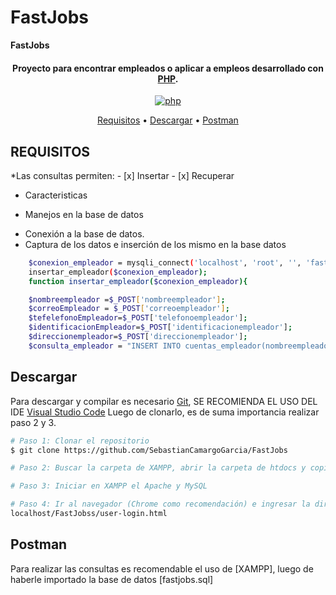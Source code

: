 # FastJobs
<!-- # FASTJOBS

# Package


<h1 align="center"><!--  -->
  <b> FastJobs </b>
  <br>
</h1>

<h4 align="center">Proyecto para encontrar empleados o aplicar a empleos desarrollado con  <a href="https://www.php.net/" target="_blank">PHP</a>.</h4>

<p align="center">
  <a href="https://github.com/gorilla/mux">
    <img src="https://upload.wikimedia.org/wikipedia/commons/thumb/2/27/PHP-logo.svg/1200px-PHP-logo.svg.png"
         alt="php">

</a>

</p>
<p align="center">
  <a href="#requisitos">Requisitos</a> •
  <a href="#descargar">Descargar</a> •
  <a href="#postman">Postman</a> 

</p>

## REQUISITOS

*Las consultas permiten:
    - [x] Insertar
    - [x] Recuperar
* Caracteristicas

- Manejos en la base de datos

* Conexión a la base de datos.
* Captura de los datos e inserción de los mismo en la base datos

```bash
    $conexion_empleador = mysqli_connect('localhost', 'root', '', 'fastjobs') or die(mysql_error($mysqli));
    insertar_empleador($conexion_empleador);
    function insertar_empleador($conexion_empleador){

    $nombreempleador =$_POST['nombreempleador'];
    $correoEmpleador = $_POST['correoempleador'];
    $tefelefonoEmpleador=$_POST['telefonoempleador'];
    $identificacionEmpleador=$_POST['identificacionempleador'];
    $direccionempleador=$_POST['direccionempleador'];
    $consulta_empleador = "INSERT INTO cuentas_empleador(nombreempleador, correoempleador, telefonoempleador, identificacionempleador, direccionempleador):}

```
## Descargar

Para descargar y compilar es necesario [Git](https://git-scm.com), SE RECOMIENDA EL USO DEL IDE [Visual Studio Code](https://code.visualstudio.com/)
Luego de clonarlo, es de suma importancia realizar paso 2 y 3.

```bash
# Paso 1: Clonar el repositorio
$ git clone https://github.com/SebastianCamargoGarcia/FastJobs

# Paso 2: Buscar la carpeta de XAMPP, abrir la carpeta de htdocs y copiar el documento de FastJobs

# Paso 3: Iniciar en XAMPP el Apache y MySQL 

# Paso 4: Ir al navegador (Chrome como recomendación) e ingresar la dirección donde se encuentra el documento iniciando con un localhost/, ejemplo
localhost/FastJobss/user-login.html
```

## Postman

Para realizar las consultas es recomendable el uso de [XAMPP], luego de haberle importado la base de datos [fastjobs.sql]

